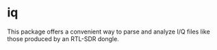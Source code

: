 iq
==

This package offers a convenient way to parse and analyze I/Q files like those
produced by an RTL-SDR dongle.
